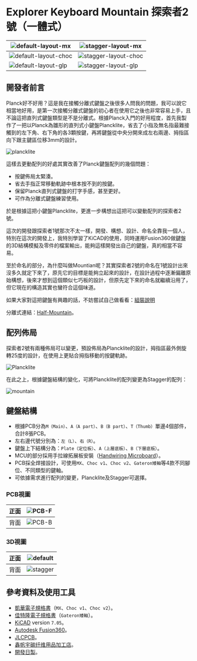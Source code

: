 # Explorer Keyboard Mountain 探索者2號（一體式）
 

|![default-layout-mx](pic/default-layout-mx.jpg)|![stagger-layout-mx](pic/stagger-layout-mx.jpg)|
|--|--|
|![default-layout-choc](pic/default-layout-choc.jpg)|![stagger-layout-choc](pic/stagger-layout-choc.jpg)|
|![default-layout-glp](pic/default-layout-glp.jpg)|![stagger-layout-glp](pic/stagger-layout-glp.jpg)|
## 開發者前言

Planck好不好用？這是我在接觸分離式鍵盤之後很多人問我的問題，我可以說它相當地好用，是第一次接觸分離式鍵盤的初心者在使用它之後也非常容易上手，且不論這把直列式鍵盤類型是不是分離式。根據Planck入門的好用程度，首先我製作了一把以Planck為雛形的直列式小鍵盤Plancklite，省去了小指及無名指最難接觸到的左下角、右下角的各3顆按鍵，再將鍵盤從中央分開來成左右兩邊、拇指區向下跟主鍵區位移3mm的設計。

![plancklite](pic/plancklite.jpg)

這樣去更動配列的好處其實改善了Planck鍵盤配列的幾個問題：

- 按鍵佈局太緊湊。
- 省去手指正常移動軌跡中根本按不到的按鍵。
- 保留Planck直列式鍵盤的打字手感，甚至更好。
- 可作為分離式鍵盤練習使用。

於是根據這把小鍵盤Plancklite，更進一步構想出這把可以變動配列的探索者2號。

這次的開發跟探索者1號那次不太一樣，開發、構想、設計、命名全靠我一個人，特別在這次的開發上，我特別學習了KiCAD的使用，同時運用Fusion360做鍵盤的3D結構模擬及零件的檔案輸出，能夠這樣開發出自己的鍵盤，真的相當不容易。

至於命名的部分，為什麼叫做Mountian呢？其實探索者2號的命名在1號設計出來沒多久就定下來了，原先它的目標是能夠立起來的設計，在設計過程中逐漸偏離原始構想，後來才想到這個類似七巧板的設計，但原先定下來的命名就繼續沿用了，但它現在的構造其實也蠻符合這個味道。

如果大家對這把鍵盤有興趣的話，不妨嘗試自己做看看：[組裝說明](guide.md)

分離式連結：[Half-Mountain](readme_hm.md)。

## 配列佈局

探索者2號有兩種佈局可以變更，預設佈局為Plancklite的設計，拇指區最外側旋轉25度的設計，在使用上更貼合拇指移動的按鍵軌跡。

![Plancklite](pic/layout-default.png)

在此之上，根據鍵盤結構的變化，可將Plancklite的配列變更為Stagger的配列：

![mountain](pic/layout-stagger.png)

## 鍵盤結構

- 根據PCB分為`M（Main）`、`A（A part）`、`B（B part）`、`T（Thumb）`單邊4個部件，合計8張PCB。
- 左右邊代號分別為：`左（L）`、`右（R）`。
- 鍵盤上下結構分為：`Plate（定位板）`、`A（上層底板）`、`B（下層底板）`。
- MCU的部分採用手拉線拓展板安裝（[Handwiring Microboard](https://github.com/DreaM117er/Handwiring-Microboard)）。
- PCB採全焊接設計，可使用`MX`、`Choc v1`、`Choc v2`、`Gateron矮軸`等4款不同腳位、不同類型的鍵軸。
- 可依據需求進行配列的變更，Plancklite及Stagger可選擇。

### PCB視圖

|正面|![PCB-F](pic/pcb-layout-front.png)|
|--|--|
|背面|![PCB-B](pic/pcb-layout-back.png)|

### 3D視圖

|正面|![default](pic/fusion360-layout-default.png)|
|--|--|
|背面|![stagger](pic/fusion360-layout-stagger.png)|

## 參考資料及使用工具

- [凱華電子規格書](https://www.kailh.net/pages/product-datasheet)（`MX`、`Choc v1`、`Choc v2`）。
- [佳特隆電子規格書](https://www.gateron.co/products/gateron-low-profile-mechanical-switch-set)（`Gateron矮軸`）。
- [KiCAD](https://www.kicad.org/) version `7.05`。
- [Autodesk Fusion360](https://www.autodesk.com/products/fusion-360/overview?term=1-YEAR&tab=subscription)。
- [JLCPCB](https://jlcpcb.com/)。
- [鑫帆宇碳纤维用品加工店](https://shop73091441.taobao.com/?spm=a1z10.1-c-s.0.0.3530f19cYKPwZf)。
- [開發日製](log.md)。